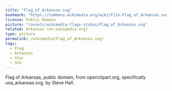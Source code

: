 ```yaml
---
title: "Flag_of_Arkansas.svg"
bookmark: "https://commons.wikimedia.org/wiki/File:Flag_of_Arkansas.svg"
license: Public Domain
picture: "/assets/wikimedia-flags-states/Flag_of_Arkansas.svg"
related: Arkansas (en.wikipedia.org)
type: picture
permalink: /wikimedia/Flag_of_Arkansas.svg/
tags:
  - Flag
  - Arkansas
  - Star
  - SVG
---
```

Flag of Arkansas, public domain, from openclipart.org, specifically usa_arkansas.svg, by Steve Hall.
